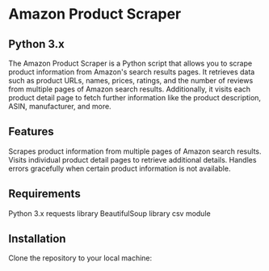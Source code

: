 # Amazon Product Scraper
## Python 3.x

The Amazon Product Scraper is a Python script that allows you to scrape product information from Amazon's search results pages. It retrieves data such as product URLs, names, prices, ratings, and the number of reviews from multiple pages of Amazon search results. Additionally, it visits each product detail page to fetch further information like the product description, ASIN, manufacturer, and more.

## Features
Scrapes product information from multiple pages of Amazon search results.
Visits individual product detail pages to retrieve additional details.
Handles errors gracefully when certain product information is not available.

## Requirements
Python 3.x
requests library
BeautifulSoup library
csv module

## Installation
Clone the repository to your local machine:
